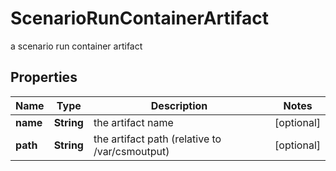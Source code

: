 

# ScenarioRunContainerArtifact

a scenario run container artifact

## Properties

Name | Type | Description | Notes
------------ | ------------- | ------------- | -------------
**name** | **String** | the artifact name |  [optional]
**path** | **String** | the artifact path (relative to /var/csmoutput) |  [optional]



